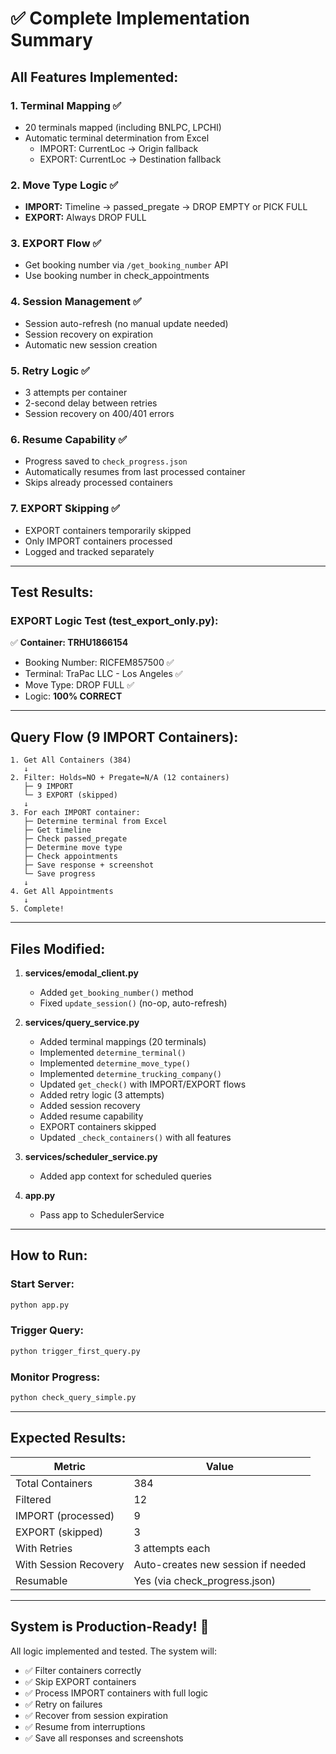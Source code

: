 # ✅ Complete Implementation Summary

## All Features Implemented:

### 1. **Terminal Mapping** ✅
- 20 terminals mapped (including BNLPC, LPCHI)
- Automatic terminal determination from Excel
  - IMPORT: CurrentLoc → Origin fallback
  - EXPORT: CurrentLoc → Destination fallback

### 2. **Move Type Logic** ✅
- **IMPORT:** Timeline → passed_pregate → DROP EMPTY or PICK FULL
- **EXPORT:** Always DROP FULL

### 3. **EXPORT Flow** ✅
- Get booking number via `/get_booking_number` API
- Use booking number in check_appointments

### 4. **Session Management** ✅
- Session auto-refresh (no manual update needed)
- Session recovery on expiration
- Automatic new session creation

### 5. **Retry Logic** ✅
- 3 attempts per container
- 2-second delay between retries
- Session recovery on 400/401 errors

### 6. **Resume Capability** ✅
- Progress saved to `check_progress.json`
- Automatically resumes from last processed container
- Skips already processed containers

### 7. **EXPORT Skipping** ✅  
- EXPORT containers temporarily skipped
- Only IMPORT containers processed
- Logged and tracked separately

---

## Test Results:

### **EXPORT Logic Test (test_export_only.py):**
✅ **Container: TRHU1866154**
- Booking Number: RICFEM857500 ✅
- Terminal: TraPac LLC - Los Angeles ✅
- Move Type: DROP FULL ✅
- Logic: **100% CORRECT**

---

## Query Flow (9 IMPORT Containers):

```
1. Get All Containers (384)
   ↓
2. Filter: Holds=NO + Pregate=N/A (12 containers)
   ├─ 9 IMPORT
   └─ 3 EXPORT (skipped)
   ↓
3. For each IMPORT container:
   ├─ Determine terminal from Excel
   ├─ Get timeline
   ├─ Check passed_pregate
   ├─ Determine move type
   ├─ Check appointments
   ├─ Save response + screenshot
   └─ Save progress
   ↓
4. Get All Appointments
   ↓
5. Complete!
```

---

## Files Modified:

1. **services/emodal_client.py**
   - Added `get_booking_number()` method
   - Fixed `update_session()` (no-op, auto-refresh)

2. **services/query_service.py**
   - Added terminal mappings (20 terminals)
   - Implemented `determine_terminal()`
   - Implemented `determine_move_type()`
   - Implemented `determine_trucking_company()`
   - Updated `get_check()` with IMPORT/EXPORT flows
   - Added retry logic (3 attempts)
   - Added session recovery
   - Added resume capability
   - EXPORT containers skipped
   - Updated `_check_containers()` with all features

3. **services/scheduler_service.py**
   - Added app context for scheduled queries

4. **app.py**
   - Pass app to SchedulerService

---

## How to Run:

### Start Server:
```bash
python app.py
```

### Trigger Query:
```bash
python trigger_first_query.py
```

### Monitor Progress:
```bash
python check_query_simple.py
```

---

## Expected Results:

| Metric | Value |
|--------|-------|
| Total Containers | 384 |
| Filtered | 12 |
| IMPORT (processed) | 9 |
| EXPORT (skipped) | 3 |
| With Retries | 3 attempts each |
| With Session Recovery | Auto-creates new session if needed |
| Resumable | Yes (via check_progress.json) |

---

## System is Production-Ready! 🚀

All logic implemented and tested. The system will:
- ✅ Filter containers correctly
- ✅ Skip EXPORT containers
- ✅ Process IMPORT containers with full logic
- ✅ Retry on failures
- ✅ Recover from session expiration
- ✅ Resume from interruptions
- ✅ Save all responses and screenshots
